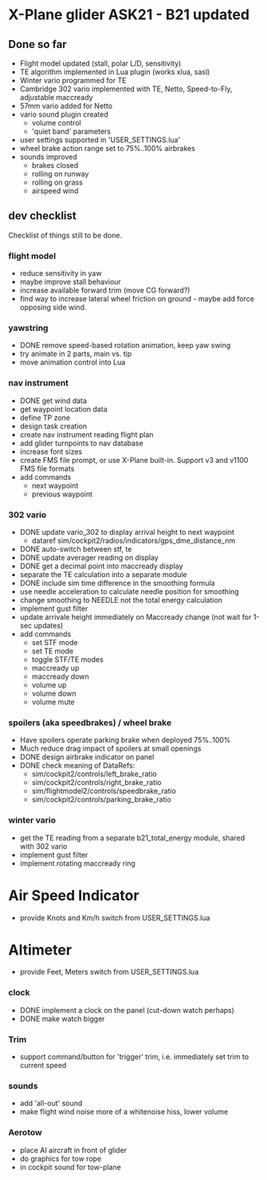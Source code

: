 # X-Plane glider ASK21 - B21 updated

## Done so far

* Flight model updated (stall, polar L/D, sensitivity)
* TE algorithm implemented in Lua plugin (works xlua, sasl)
* Winter vario programmed for TE
* Cambridge 302 vario implemented with TE, Netto, Speed-to-Fly, adjustable maccready
* 57mm vario added for Netto
* vario sound plugin created
  - volume control
  - 'quiet band' parameters
* user settings supported in 'USER_SETTINGS.lua'
* wheel brake action range set to 75%..100% airbrakes
* sounds improved
  - brakes closed
  - rolling on runway
  - rolling on grass
  - airspeed wind

## dev checklist

Checklist of things still to be done.

### flight model

* reduce sensitivity in yaw
* maybe improve stall behaviour
* increase available forward trim (move CG forward?)
* find way to increase lateral wheel friction on ground - maybe add force opposing side wind.

### yawstring

* DONE remove speed-based rotation animation, keep yaw swing
* try animate in 2 parts, main vs. tip
* move animation control into Lua

### nav instrument

* DONE get wind data
* get waypoint location data
* define TP zone
* design task creation
* create nav instrument reading flight plan
* add glider turnpoints to nav database
* increase font sizes
* create FMS file prompt, or use X-Plane built-in. Support v3 and v1100 FMS file formats
* add commands
  - next waypoint
  - previous waypoint

### 302 vario

* DONE update vario_302 to display arrival height to next waypoint
  - dataref sim/cockpit2/radios/indicators/gps_dme_distance_nm
* DONE auto-switch between stf, te
* DONE update averager reading on display
* DONE get a decimal point into maccready display
* separate the TE calculation into a separate module
* DONE include sim time difference in the smoothing formula
* use needle acceleration to calculate needle position for smoothing
* change smoothing to NEEDLE not the total energy calculation
* implement gust filter
* update arrivale height immediately on Maccready change (not wait for 1-sec updates)
* add commands
  - set STF mode
  - set TE mode
  - toggle STF/TE modes
  - maccready up
  - maccready down
  - volume up
  - volume down
  - volume mute

### spoilers (aka speedbrakes) / wheel brake

* Have spoilers operate parking brake when deployed 75%..100%
* Much reduce drag impact of spoilers at small openings
* DONE design airbrake indicator on panel
* DONE check meaning of DataRefs:
  - sim/cockpit2/controls/left_brake_ratio
  - sim/cockpit2/controls/right_brake_ratio
  - sim/flightmodel2/controls/speedbrake_ratio
  - sim/cockpit2/controls/parking_brake_ratio

### winter vario

* get the TE reading from a separate b21_total_energy module, shared with 302 vario
* implement gust filter
* implement rotating maccready ring

# Air Speed Indicator

* provide Knots and Km/h switch from USER_SETTINGS.lua

# Altimeter

* provide Feet, Meters switch from USER_SETTINGS.lua

### clock

* DONE implement a clock on the panel (cut-down watch perhaps)
* DONE make watch bigger

### Trim

* support command/button for 'trigger' trim, i.e. immediately set trim to current speed

### sounds

* add 'all-out' sound
* make flight wind noise more of a whitenoise hiss, lower volume

### Aerotow

* place AI aircraft in front of glider
* do graphics for tow rope
* in cockpit sound for tow-plane

